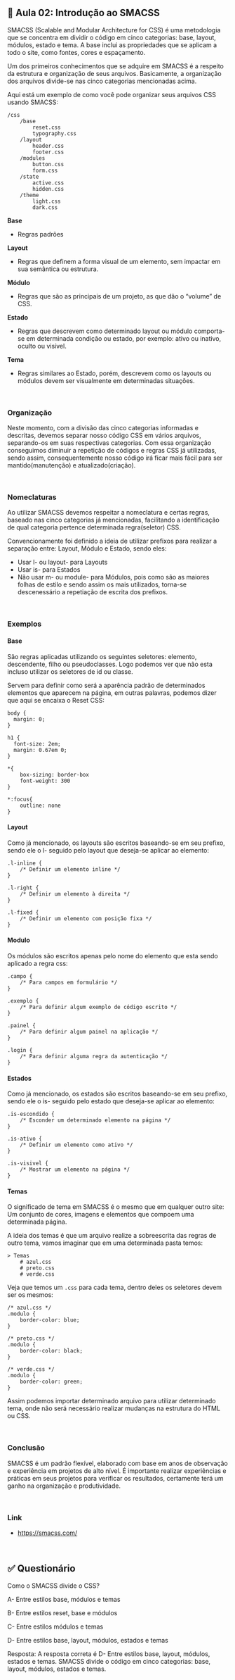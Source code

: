## 📝 Aula 02: Introdução ao SMACSS
SMACSS (Scalable and Modular Architecture for CSS) é uma metodologia que se concentra em dividir o código em cinco categorias: base, layout, módulos, estado e tema. A base inclui as propriedades que se aplicam a todo o site, como fontes, cores e espaçamento.

Um dos primeiros conhecimentos que se adquire em SMACSS é a respeito da estrutura e organização de seus arquivos. Basicamente, a organização dos arquivos divide-se nas cinco categorias mencionadas acima.

Aqui está um exemplo de como você pode organizar seus arquivos CSS usando SMACSS:
```
/css
    /base
        reset.css
        typography.css
    /layout
        header.css
        footer.css
    /modules
        button.css
        form.css
    /state
        active.css
        hidden.css
    /theme
        light.css
        dark.css
```

**Base**
- Regras padrões

**Layout**
- Regras que definem a forma visual de um elemento, sem impactar em sua semântica ou estrutura.

**Módulo**
- Regras que são as principais de um projeto, as que dão o “volume” de CSS.

**Estado**
- Regras que descrevem como determinado layout ou módulo comporta-se em determinada condição ou estado, por exemplo: ativo ou inativo, oculto ou visível.

**Tema**
- Regras similares ao Estado, porém, descrevem como os layouts ou módulos devem ser visualmente em determinadas situações.

<br>

### Organização
Neste momento, com a divisão das cinco categorias informadas e descritas, devemos separar nosso código CSS em vários arquivos, separando-os em suas respectivas categorias. Com essa organização conseguimos diminuir a repetição de códigos e regras CSS já utilizadas, sendo assim, consequentemente nosso código irá ficar mais fácil para ser mantido(manutenção) e atualizado(criação).

<br>

### Nomeclaturas
Ao utilizar SMACSS devemos respeitar a nomeclatura e certas regras, baseado nas cinco categorias já mencionadas, facilitando a identificação de qual categoria pertence determinada regra(seletor) CSS.

Convencionamente foi definido a ideia de utilizar prefixos para realizar a separação entre: Layout, Módulo e Estado, sendo eles:

- Usar l- ou layout- para Layouts
- Usar is- para Estados
- Não usar m- ou module- para Módulos, pois como são as maiores folhas de estilo e sendo assim os mais utilizados, torna-se descenessário a repetiação de escrita dos prefixos.

<br>

### Exemplos
#### Base
São regras aplicadas utilizando os seguintes seletores: elemento, descendente, filho ou pseudoclasses. Logo podemos ver que não esta incluso utilizar os seletores de id ou classe.

Servem para definir como será a aparência padrão de determinados elementos que aparecem na página, em outras palavras, podemos dizer que aqui se encaixa o Reset CSS:
```
body {
  margin: 0;
}

h1 {
  font-size: 2em;
  margin: 0.67em 0;
}

*{
    box-sizing: border-box
    font-weight: 300
}

*:focus{
    outline: none
}
```

#### Layout
Como já mencionado, os layouts são escritos baseando-se em seu prefixo, sendo ele o l- seguido pelo layout que deseja-se aplicar ao elemento:
```
.l-inline {
	/* Definir um elemento inline */
}

.l-right {
	/* Definir um elemento à direita */
}

.l-fixed {
	/* Definir um elemento com posição fixa */
}
```

#### Modulo
Os módulos são escritos apenas pelo nome do elemento que esta sendo aplicado a regra css:
```
.campo {
	/* Para campos em formulário */
}

.exemplo {
	/* Para definir algum exemplo de código escrito */
}

.painel {
	/* Para definir algum painel na aplicação */
}

.login {
	/* Para definir alguma regra da autenticação */
}
```

#### Estados
Como já mencionado, os estados são escritos baseando-se em seu prefixo, sendo ele o is- seguido pelo estado que deseja-se aplicar ao elemento:
```
.is-escondido {
	/* Esconder um determinado elemento na página */
}

.is-ativo {
	/* Definir um elemento como ativo */
}

.is-visivel {
	/* Mostrar um elemento na página */
}
```

#### Temas
O significado de tema em SMACSS é o mesmo que em qualquer outro site: Um conjunto de cores, imagens e elementos que compoem uma determinada página.

A ideia dos temas é que um arquivo realize a sobreescrita das regras de outro tema, vamos imaginar que em uma determinada pasta temos:
```
> Temas
    # azul.css
    # preto.css
    # verde.css
```

Veja que temos um ``.css`` para cada tema, dentro deles os seletores devem ser os mesmos:
```
/* azul.css */
.modulo {
	border-color: blue;
}

/* preto.css */
.modulo {
	border-color: black;
}

/* verde.css */
.modulo {
	border-color: green;
}
```

Assim podemos importar determinado arquivo para utilizar determinado tema, onde não será necessário realizar mudanças na estrutura do HTML ou CSS.

<br>

### Conclusão
SMACSS é um padrão flexível, elaborado com base em anos de observação e experiência em projetos de alto nível. É importante realizar experiências e práticas em seus projetos para verificar os resultados, certamente terá um ganho na organização e produtividade.

<br>

### Link

- https://smacss.com/

<br>

## ✅ Questionário
Como o SMACSS divide o CSS?

A- Entre estilos base, módulos e temas

B- Entre estilos reset, base e módulos

C- Entre estilos módulos e temas

D- Entre estilos base, layout, módulos, estados e temas 

Resposta: A resposta correta é D- Entre estilos base, layout, módulos, estados e temas. SMACSS divide o código em cinco categorias: base, layout, módulos, estados e temas.